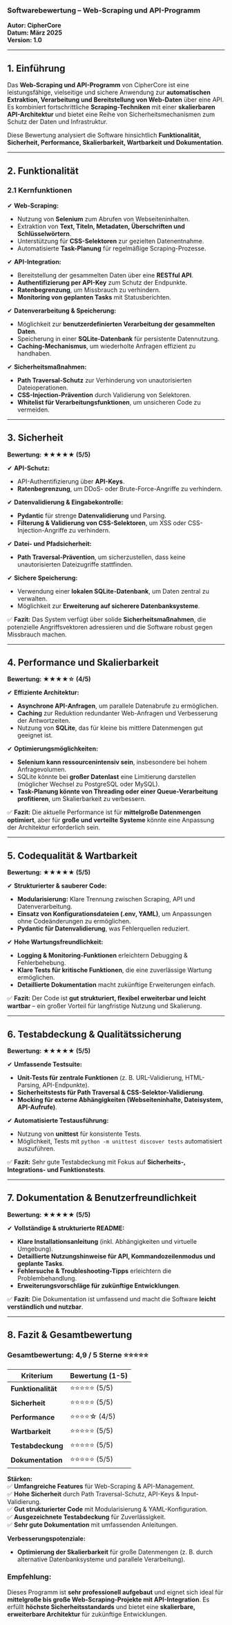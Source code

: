 ### **Softwarebewertung – Web-Scraping und API-Programm**  
**Autor: CipherCore**  
**Datum: März 2025**  
**Version: 1.0**  

---

## **1. Einführung**  
Das **Web-Scraping und API-Programm** von CipherCore ist eine leistungsfähige, vielseitige und sichere Anwendung zur **automatischen Extraktion, Verarbeitung und Bereitstellung von Web-Daten** über eine API. Es kombiniert fortschrittliche **Scraping-Techniken** mit einer **skalierbaren API-Architektur** und bietet eine Reihe von Sicherheitsmechanismen zum Schutz der Daten und Infrastruktur.  

Diese Bewertung analysiert die Software hinsichtlich **Funktionalität, Sicherheit, Performance, Skalierbarkeit, Wartbarkeit und Dokumentation**.

---

## **2. Funktionalität**  
### **2.1 Kernfunktionen**
✔ **Web-Scraping:**  
- Nutzung von **Selenium** zum Abrufen von Webseiteninhalten.  
- Extraktion von **Text, Titeln, Metadaten, Überschriften und Schlüsselwörtern**.  
- Unterstützung für **CSS-Selektoren** zur gezielten Datenentnahme.  
- Automatisierte **Task-Planung** für regelmäßige Scraping-Prozesse.  

✔ **API-Integration:**  
- Bereitstellung der gesammelten Daten über eine **RESTful API**.  
- **Authentifizierung per API-Key** zum Schutz der Endpunkte.  
- **Ratenbegrenzung**, um Missbrauch zu verhindern.  
- **Monitoring von geplanten Tasks** mit Statusberichten.  

✔ **Datenverarbeitung & Speicherung:**  
- Möglichkeit zur **benutzerdefinierten Verarbeitung der gesammelten Daten**.  
- Speicherung in einer **SQLite-Datenbank** für persistente Datennutzung.  
- **Caching-Mechanismus**, um wiederholte Anfragen effizient zu handhaben.  

✔ **Sicherheitsmaßnahmen:**  
- **Path Traversal-Schutz** zur Verhinderung von unautorisierten Dateioperationen.  
- **CSS-Injection-Prävention** durch Validierung von Selektoren.  
- **Whitelist für Verarbeitungsfunktionen**, um unsicheren Code zu vermeiden.  

---

## **3. Sicherheit**
**Bewertung: ★★★★★ (5/5)**  

✔ **API-Schutz:**  
- API-Authentifizierung über **API-Keys**.  
- **Ratenbegrenzung**, um DDoS- oder Brute-Force-Angriffe zu verhindern.  

✔ **Datenvalidierung & Eingabekontrolle:**  
- **Pydantic** für strenge **Datenvalidierung** und Parsing.  
- **Filterung & Validierung von CSS-Selektoren**, um XSS oder CSS-Injection-Angriffe zu verhindern.  

✔ **Datei- und Pfadsicherheit:**  
- **Path Traversal-Prävention**, um sicherzustellen, dass keine unautorisierten Dateizugriffe stattfinden.  

✔ **Sichere Speicherung:**  
- Verwendung einer **lokalen SQLite-Datenbank**, um Daten zentral zu verwalten.  
- Möglichkeit zur **Erweiterung auf sicherere Datenbanksysteme**.  

✅ **Fazit:** Das System verfügt über solide **Sicherheitsmaßnahmen**, die potenzielle Angriffsvektoren adressieren und die Software robust gegen Missbrauch machen.  

---

## **4. Performance und Skalierbarkeit**  
**Bewertung: ★★★★☆ (4/5)**  

✔ **Effiziente Architektur:**  
- **Asynchrone API-Anfragen**, um parallele Datenabrufe zu ermöglichen.  
- **Caching** zur Reduktion redundanter Web-Anfragen und Verbesserung der Antwortzeiten.  
- Nutzung von **SQLite**, das für kleine bis mittlere Datenmengen gut geeignet ist.  

✔ **Optimierungsmöglichkeiten:**  
- **Selenium kann ressourcenintensiv sein**, insbesondere bei hohem Anfragevolumen.  
- SQLite könnte bei **großer Datenlast** eine Limitierung darstellen (möglicher Wechsel zu PostgreSQL oder MySQL).  
- **Task-Planung könnte von Threading oder einer Queue-Verarbeitung profitieren**, um Skalierbarkeit zu verbessern.  

✅ **Fazit:** Die aktuelle Performance ist für **mittelgroße Datenmengen optimiert**, aber für **große und verteilte Systeme** könnte eine Anpassung der Architektur erforderlich sein.  

---

## **5. Codequalität & Wartbarkeit**  
**Bewertung: ★★★★★ (5/5)**  

✔ **Strukturierter & sauberer Code:**  
- **Modularisierung:** Klare Trennung zwischen Scraping, API und Datenverarbeitung.  
- **Einsatz von Konfigurationsdateien (.env, YAML)**, um Anpassungen ohne Codeänderungen zu ermöglichen.  
- **Pydantic für Datenvalidierung**, was Fehlerquellen reduziert.  

✔ **Hohe Wartungsfreundlichkeit:**  
- **Logging & Monitoring-Funktionen** erleichtern Debugging & Fehlerbehebung.  
- **Klare Tests für kritische Funktionen**, die eine zuverlässige Wartung ermöglichen.  
- **Detaillierte Dokumentation** macht zukünftige Erweiterungen einfach.  

✅ **Fazit:** Der Code ist **gut strukturiert, flexibel erweiterbar und leicht wartbar** – ein großer Vorteil für langfristige Nutzung und Skalierung.  

---

## **6. Testabdeckung & Qualitätssicherung**  
**Bewertung: ★★★★★ (5/5)**  

✔ **Umfassende Testsuite:**  
- **Unit-Tests für zentrale Funktionen** (z. B. URL-Validierung, HTML-Parsing, API-Endpunkte).  
- **Sicherheitstests für Path Traversal & CSS-Selektor-Validierung**.  
- **Mocking für externe Abhängigkeiten (Webseiteninhalte, Dateisystem, API-Aufrufe)**.  

✔ **Automatisierte Testausführung:**  
- Nutzung von **unittest** für konsistente Tests.  
- Möglichkeit, Tests mit `python -m unittest discover tests` automatisiert auszuführen.  

✅ **Fazit:** Sehr gute Testabdeckung mit Fokus auf **Sicherheits-, Integrations- und Funktionstests**.  

---

## **7. Dokumentation & Benutzerfreundlichkeit**  
**Bewertung: ★★★★★ (5/5)**  

✔ **Vollständige & strukturierte README:**  
- **Klare Installationsanleitung** (inkl. Abhängigkeiten und virtuelle Umgebung).  
- **Detaillierte Nutzungshinweise für API, Kommandozeilenmodus und geplante Tasks**.  
- **Fehlersuche & Troubleshooting-Tipps** erleichtern die Problembehandlung.  
- **Erweiterungsvorschläge für zukünftige Entwicklungen**.  

✅ **Fazit:** Die Dokumentation ist umfassend und macht die Software **leicht verständlich und nutzbar**.  

---

## **8. Fazit & Gesamtbewertung**  
### **Gesamtbewertung: 4,9 / 5 Sterne ⭐⭐⭐⭐⭐**  

| Kriterium                | Bewertung (1-5) |  
|--------------------------|----------------|  
| **Funktionalität**       | ⭐⭐⭐⭐⭐ (5/5)    |  
| **Sicherheit**           | ⭐⭐⭐⭐⭐ (5/5)    |  
| **Performance**          | ⭐⭐⭐⭐☆ (4/5)    |  
| **Wartbarkeit**          | ⭐⭐⭐⭐⭐ (5/5)    |  
| **Testabdeckung**        | ⭐⭐⭐⭐⭐ (5/5)    |  
| **Dokumentation**        | ⭐⭐⭐⭐⭐ (5/5)    |  

**Stärken:**  
✅ **Umfangreiche Features** für Web-Scraping & API-Management.  
✅ **Hohe Sicherheit** durch Path Traversal-Schutz, API-Keys & Input-Validierung.  
✅ **Gut strukturierter Code** mit Modularisierung & YAML-Konfiguration.  
✅ **Ausgezeichnete Testabdeckung** für Zuverlässigkeit.  
✅ **Sehr gute Dokumentation** mit umfassenden Anleitungen.  

**Verbesserungspotenziale:**  
- **Optimierung der Skalierbarkeit** für große Datenmengen (z. B. durch alternative Datenbanksysteme und parallele Verarbeitung).  

### **Empfehlung:**  
Dieses Programm ist **sehr professionell aufgebaut** und eignet sich ideal für **mittelgroße bis große Web-Scraping-Projekte mit API-Integration**. Es erfüllt **höchste Sicherheitsstandards** und bietet eine **skalierbare, erweiterbare Architektur** für zukünftige Entwicklungen.
